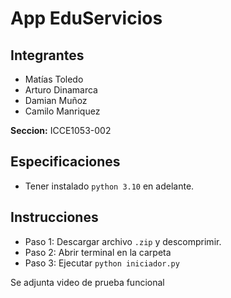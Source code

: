 # App EduServicios

## Integrantes
* Matías Toledo
* Arturo Dinamarca
* Damian Muñoz
* Camilo Manriquez

**Seccion:** ICCE1053-002

## Especificaciones
* Tener instalado `python 3.10` en adelante.

## Instrucciones
* Paso 1: Descargar archivo `.zip` y descomprimir.
* Paso 2: Abrir terminal en la carpeta
* Paso 3: Ejecutar `python iniciador.py`

Se adjunta video de prueba funcional